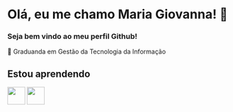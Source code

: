 # **Olá, eu me chamo Maria Giovanna!** :sparkling_heart:
### Seja bem vindo ao meu perfil Github!
:pushpin: Graduanda em Gestão da Tecnologia da Informação

## Estou aprendendo 
<img loading="lazy" src="https://cdn.jsdelivr.net/gh/devicons/devicon/icons/java/java-original.svg" width="40" height="40"/> 
<img loading="lazy" src="https://cdn.jsdelivr.net/gh/devicons/devicon@latest/icons/python/python-original.svg" width="40" height="40" />
          
          
          


<!---
MariaGiovannaAraujo/MariaGiovannaAraujo is a ✨ special ✨ repository because its `README.md` (this file) appears on your GitHub profile.
You can click the Preview link to take a look at your changes.
--->
